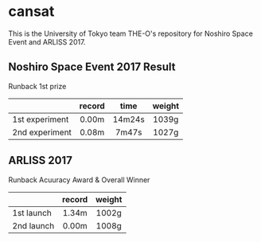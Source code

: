 # cansat

This is the University of Tokyo team THE-O's repository for Noshiro Space
Event and ARLISS 2017.

## Noshiro Space Event 2017  Result
Runback 1st prize

||record|time|weight|
|:--|:--:|:--:|:--:|
|1st experiment|0.00m|14m24s|1039g|
|2nd experiment|0.08m|7m47s|1027g|

## ARLISS 2017
Runback Acuuracy Award & Overall Winner

||record|weight|
|:--|:--:|:--:|
|1st launch|1.34m|1002g|
|2nd launch|0.00m|1008g|
